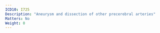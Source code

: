 ```yaml
---
ICD10: I725
Description: "Aneurysm and dissection of other precerebral arteries"
Matters: No
Weight: 0
---
```

